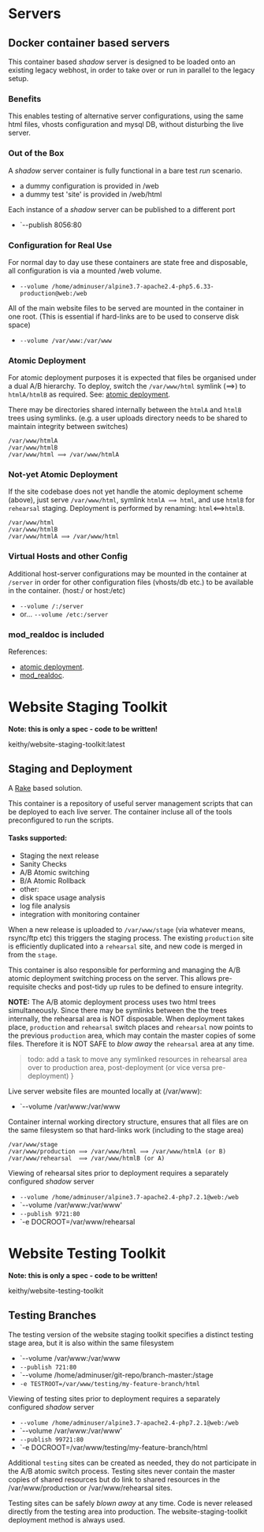 Servers
=======

Docker container based servers
------------------------------

This container based _shadow_ server is designed to be loaded onto an existing legacy webhost,
in order to take over or run in parallel to the legacy setup. 

### Benefits

This enables testing of alternative server configurations, using the same html
files, vhosts configuration and mysql DB, without disturbing the live server.

### Out of the Box

A _shadow_ server container is fully functional in a bare test _run_ scenario.

* a dummy configuration is provided in /web
* a dummy test 'site' is provided in /web/html

Each instance of a _shadow_ server can be published to a different port

*  `--publish 8056:80

### Configuration for Real Use

For normal day to day use these containers are state free and disposable, all configuration is
via a mounted /web volume.

* `--volume /home/adminuser/alpine3.7-apache2.4-php5.6.33-production@web:/web`

All of the main website files to be served are mounted in the container in one root.
(This is essential if hard-links are to be used to conserve disk space)

* `--volume /var/www:/var/www`

### Atomic Deployment
	
For atomic deployment purposes it is expected that files be organised under a dual A/B hierarchy.
To deploy, switch the `/var/www/html` symlink (⟹) to `htmlA/htmlB` as required. 
See: [atomic deployment](https://codeascraft.com/2013/07/01/atomic-deploys-at-etsy/).

There may be directories shared internally between the `htmlA` and `htmlB` trees using symlinks.
(e.g. a user uploads directory needs to be shared to maintain integrity between switches)

	/var/www/htmlA
	/var/www/htmlB
	/var/www/html ⟹ /var/www/htmlA

### Not-yet Atomic Deployment
	
If the site codebase does not yet handle the atomic deployment scheme (above), just serve 
`/var/www/html`, symlink `htmlA ⟹ html`, and use `htmlB` for `rehearsal` staging. 
Deployment is performed by renaming: `html`⟺`htmlB`.

	/var/www/html
	/var/www/htmlB
	/var/www/htmlA ⟹ /var/www/html	  

### Virtual Hosts and other Config

Additional host-server configurations may be mounted in the container at `/server` in order for 
other configuration files (vhosts/db etc.) to be available in the container. (host:/ or host:/etc)

* `--volume /:/server`
* or... `--volume /etc:/server`

### mod_realdoc is included

References:
 
* [atomic deployment](https://codeascraft.com/2013/07/01/atomic-deploys-at-etsy/).
* [mod_realdoc](https://github.com/etsy/mod_realdoc).

Website Staging Toolkit
=======================

**Note: this is only a spec - code to be written!**

keithy/website-staging-toolkit:latest

Staging and Deployment
----------------------

A [Rake](https://github.com/ruby/rake) based solution. 

This container is a repository of useful server management scripts that can be deployed
to each live server. The container incluse all of the tools preconfigured to run the scripts. 

#### Tasks supported:

* Staging the next release
* Sanity Checks
* A/B Atomic switching
* B/A Atomic Rollback
* other:
 * disk space usage analysis
 * log file analysis
 * integration with monitoring container

When a new release is uploaded to `/var/www/stage` (via whatever means, rsync/ftp etc) this
triggers the staging process. The existing `production` site is efficiently duplicated 
into a `rehearsal` site, and new code is merged in from the `stage`.

This container is also responsible for performing and managing the A/B atomic deployment
switching process on the server. This allows pre-requisite checks and post-tidy up rules
to be defined to ensure integrity.

**NOTE:** The A/B atomic deployment process uses two html trees simultaneously. 
Since there may be symlinks between the the trees internally, the rehearsal area is NOT disposable. 
When deployment takes place, `production` and `rehearsal` switch places and `rehearsal` now points
to the previous `production` area, which may contain the master copies of some files. Therefore 
it is NOT SAFE to *blow away* the `rehearsal` area at any time. 

> todo: add a task to move any symlinked resources in rehearsal area over to production area,
> post-deployment (or vice versa pre-deployment) }

Live server website files are mounted locally at (/var/www):

* `--volume /var/www:/var/www

Container internal working directory structure, ensures that all files are on the same
filesystem so that hard-links work (including to the stage area)

	/var/www/stage
	/var/www/production ⟹ /var/www/html ⟹ /var/www/htmlA (or B)
	/var/www/rehearsal  ⟹ /var/www/htmlB (or A)

Viewing of rehearsal sites prior to deployment requires a separately configured _shadow_ server

* `--volume /home/adminuser/alpine3.7-apache2.4-php7.2.1@web:/web`
* `--volume /var/www:/var/www'
* `--publish 9721:80`
* `-e DOCROOT=/var/www/rehearsal

Website Testing Toolkit
=======================

**Note: this is only a spec - code to be written!**

keithy/website-testing-toolkit

Testing Branches
----------------
The testing version of the website staging toolkit specifies a distinct testing stage area, 
but it is also within the same filesystem

* `--volume /var/www:/var/www 
* `--publish 721:80`
* `--volume /home/adminuser/git-repo/branch-master:/stage
* `-e TESTROOT=/var/www/testing/my-feature-branch/html`

Viewing of testing sites prior to deployment requires a separately configured _shadow_ server

* `--volume /home/adminuser/alpine3.7-apache2.4-php7.2.1@web:/web`
* `--volume /var/www:/var/www'
* `--publish 99721:80`
* `-e DOCROOT=/var/www/testing/my-feature-branch/html

Additional `testing` sites can be created as needed, they do not participate in the A/B 
atomic switch process.
Testing sites never contain the master copies of shared resources but do link to shared
resources in the /var/www/production or /var/www/rehearsal sites.

Testing sites can be safely *blown away* at any time.
Code is never released directly from the testing area into production.
The website-staging-toolkit deployment method is always used.
	